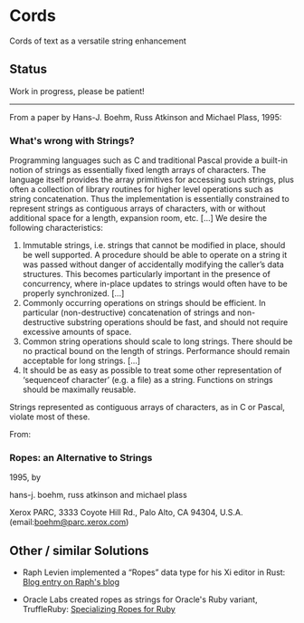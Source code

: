 # Cords
Cords of text as a versatile string enhancement

## Status

Work in progress, please be patient!

----------

From a paper by Hans-J. Boehm, Russ Atkinson and Michael Plass, 1995:

### What's wrong with Strings?

Programming languages such as C and traditional Pascal provide a built-in notion
of strings as essentially fixed length arrays of characters. The language itself provides
the array primitives for accessing such strings, plus often a collection of library
routines for higher level operations such as string concatenation. Thus the implementation
is essentially constrained to represent strings as contiguous arrays of characters,
with or without additional space for a length, expansion room, etc. […] We desire the following 
characteristics:

  1. Immutable strings, i.e. strings that cannot be modified in place, should be well
  supported. A procedure should be able to operate on a string it was passed
  without danger of accidentally modifying the caller’s data structures. This
  becomes particularly important in the presence of concurrency, where in-place
  updates to strings would often have to be properly synchronized. […]
  2. Commonly occurring operations on strings should be efficient. In particular (non-destructive) 
  concatenation of strings and non-destructive substring operations should be fast, 
  and should not require excessive amounts of space.
  3. Common string operations should scale to long strings. There should be no practical bound 
  on the length of strings. Performance should remain acceptable for long strings. […]
  4. It should be as easy as possible to treat some other representation of 
  ‘sequenceof character’ (e.g. a file) as a string. Functions on strings should be maximally reusable.

Strings represented as contiguous arrays of characters, as in C or Pascal, violate most of these.

From:

### Ropes: an Alternative to Strings

1995, by

hans-j. boehm, russ atkinson and michael plass

Xerox PARC, 3333 Coyote Hill Rd., Palo Alto, CA 94304, U.S.A. (email:boehm@parc.xerox.com)

## Other / similar Solutions

   * Raph Levien implemented a “Ropes” data type for his Xi editor in Rust:
     [Blog entry on Raph's blog](https://raphlinus.github.io/xi/2020/06/27/xi-retrospective.html)

   * Oracle Labs created ropes as strings for Oracle's Ruby variant, TruffleRuby:
     [Specializing Ropes for Ruby](https://chrisseaton.com/truffleruby/ropes-manlang.pdf)
